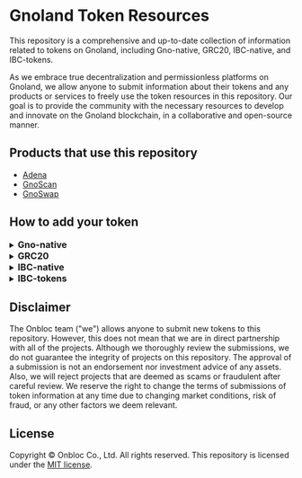 # Gnoland Token Resources

This repository is a comprehensive and up-to-date collection of information related to tokens on Gnoland, including Gno-native, GRC20, IBC-native, and IBC-tokens.

As we embrace true decentralization and permissionless platforms on Gnoland, we allow anyone to submit information about their tokens and any products or services to freely use the token resources in this repository. Our goal is to provide the community with the necessary resources to develop and innovate on the Gnoland blockchain, in a collaborative and open-source manner.

## Products that use this repository

- [Adena](https://adena.app/)
- [GnoScan](https://gnoscan.io/)
- [GnoSwap](https://beta.gnoswap.io/)

## How to add your token

<details>
  <summary><h2 style='display: inline; font-size: 16px'>Gno-native</h2></summary>

1. Fork this repo to your own GitHub account
2. Clone your fork and create a new branch

   ```shell
   git clone git@GitHub.com:<YOUR_ACCOUNT>/gno-token-resource.git
   cd gno-token-resource
   git branch <BRANCH_NAME>
   git checkout <BRANCH_NAME>
   ```

3. Add information about your token to be displayed

   - Required information:
     - `id`: The id of your token. This must be unique value
     - `name`: The name of your token to be displayed. Please capitalize the first letter.
     - `denom`: The denom of your token.
     - `symbol`: The abbreviation of your token's name, AKA the ticker. Please capitalize all letters.
     - `decimals`: The decimals of your token.
     - `chain_id`: The chain ID of your token.
     - `description`: A description of your token. You can write up to 1500 letters.
     - `website_url`: The Website URL of your token.
     - `image`: The location of the image of your token.
       - Use the `svg` format and set the file's name as <YOUR-TOKEN-SYMBOL.svg>
       - Add the image file in `/gno-native/images` folder.

4. Add the token information to `/gno-native/{CHAIN_ID}.json`

---

```json
// An example with Gnoland
// {CHAIN_ID}.json file located in /gno-native/
[
  {
    "id": "gnot",
    "name": "Gnoland",
    "denom": "ugnot",
    "symbol": "GNOT",
    "decimals": 6,
    "chain_id": "test4",
    "description": "Gno.land is a layer-1 blockchain that integrates a series of cutting-edge technologies, including Tendermint2, GnoVM, the Proof-of-Contribution consensus mechanism, on-chain governance through a new DAO framework with support for sub-DAOs, and a unique licensing model that enables built-in monetization of open-source code.",
    "website_url": "https://gno.land/",
    "image": "/gno-native/images/gnot.svg"
  }
]
```

5. Commit and push to your forked repo

   ```shell
   git add -A
   git commit -m “Add <YOUR-TOKEN-SYMBOL>”
   git push origin <BRANCH_NAME>
   ```

6. Make a pull request from your forked repo to `main`
</details>

<details>
  <summary><h2 style='display: inline; font-size: 16px'>GRC20</h2></summary>

1. Fork this repo to your own GitHub account
2. Clone your fork and create a new branch

   ```shell
   git clone git@GitHub.com:<YOUR_ACCOUNT>/gno-token-resource.git
   cd gno-token-resource
   git branch <BRANCH_NAME>
   git checkout <BRANCH_NAME>
   ```

3. Add information about your token to be displayed

   - Required information:
     - `name`: The name of your token to be displayed. Please capitalize the first letter.
     - `pkg_path`: The package path of your GRC20 realm.
     - `symbol`: The abbreviation your token's name, AKA the ticker. Please capitalize all letters.
     - `decimals`: The decimals of your token.
     - `chain_id`: The chain ID of your token.
     - `description`: A description of your token. You can write up to 70 letters.
     - `description_details`: A description details of your token. You can write up to 1500 letters.
     - `website_url`: The Website URL of your token.
     - `twitter_url`: The Twitter URL of your token.
     - `discord_url`: The Discord URL of your token.
     - `docs_url`: The Docs URL of your token.
     - `image`: The location of the image of your token.
       - Use the `svg` format and set the file's name to <YOUR-TOKEN-SYMBOL.svg>
       - Add the image file in `/grc20/images` folder.

4. Add the token information to `/grc20/{CHAIN_ID}.json`

---

```json
// An example with Foo
// {CHAIN_ID}.json file located in /grc20/
[
  {
    "name": "Foo",
    "pkg_path": "gno.land/r/demo/foo20",
    "symbol": "FOO",
    "decimals": 4,
    "chain_id": "test4",
    "description": "Foo is a test realm of GRC20",
    "description_details": "Foo is a test realm of GRC20",
    "website_url": "https://foo.com",
    "twitter_url": "",
    "discord_url": "",
    "docs_url": "",
    "image": "/grc20/images/foo.svg"
  }
]
```

1. Commit and push to your forked repo

   ```shell
   git add -A
   git commit -m “Add <YOUR-TOKEN-SYMBOL>”
   git push origin <BRANCH_NAME>
   ```

2. Make a pull request from your forked repo to `main`
</details>

<details>
  <summary><h2 style='display: inline; font-size: 16px'>IBC-native</h2></summary>

1. Fork this repo to your own GitHub account
2. Clone your fork and create a new branch

   ```shell
   git clone git@GitHub.com:<YOUR_ACCOUNT>/gno-token-resource.git
   cd gno-token-resource
   git branch <BRANCH_NAME>
   git checkout <BRANCH_NAME>
   ```

3. Add information about your token to be displayed

   - Required information:
     - `name`: The name of your token to be displayed. Please capitalize the first letter.
     - `denom`: The denom of your token.
     - `chain`: The origin chain that the token was issued from.
     - `symbol`: The abbreviation your token's name, AKA the ticker. Please capitalize all letters.
     - `decimals`: The decimals of your token.
     - `description`: A description of your token. You can write up to 1500 letters.
     - `website_url`: The Website URL of your token.
     - `image`: The location of the image of your token.
       - Use the `svg` format and set the file's name to <YOUR-TOKEN-SYMBOL.svg>
       - Add the image file in `/ibc-native/images` folder.

4. Add the token information to `/ibc-native/{CHAIN_ID}.json`

---

```json
// An example with Cosmos
// {CHAIN_ID}.json file located in /ibc-native/
[
  {
    "name": "Cosmos",
    "denom": "uatom",
    "chain_id": "test4",
    "symbol": "ATOM",
    "decimals": 6,
    "description": "The ATOM token is the native token of the Cosmos Hub. In return for securing the Hub's services by staking ATOM, transaction fees and staking rewards are distributed to the Cosmos Hub.",
    "website_url": "https://cosmos.network/",
    "image": "/ibc-native/images/atom.svg"
  }
]
```

5. Commit and push to your forked repo

   ```shell
   git add -A
   git commit -m “Add <YOUR-TOKEN-SYMBOL>”
   git push origin <BRANCH_NAME>
   ```

6. Make a pull request from your forked repo to `main`
</details>

<details>
  <summary><h2 style='display: inline; font-size: 16px'>IBC-tokens</h2></summary>

1. Fork this repo to your own GitHub account
2. Clone your fork and create a new branch

   ```shell
   git clone git@GitHub.com:<YOUR_ACCOUNT>/gno-token-resource.git
   cd gno-token-resource
   git branch <BRANCH_NAME>
   git checkout <BRANCH_NAME>
   ```

3. Add information about your token to be displayed

   - Required information:
     - `denom`: The denom of your token.
     - `chain_id`: The chain ID of your token.
     - `origin_chain`: The origin chain that your token was issued from.
     - `origin_denom`: The origin denom of your token.
     - `origin_type`: The origin type of your token (staking, native, pool, ibc, bridge, cw20, or erc20).
     - `symbol`: The abbreviation your token's name, AKA the ticker. Please capitalize all letters.
     - `decimals`: The decimals of your token.
     - `path`: The path way that your IBC token has traveled through from the origin chain.
     - `channel`: The channel of the chain that your IBC token is currently on.
     - `port`: The port of your IBC token.
     - `image`: The location of the image of your token.
       - Use the `svg` format and set the file's name to <YOUR-TOKEN-SYMBOL.svg>
       - Add the image file in `/ibc-tokens/images` folder.

4. Add the token information to `/ibc-tokens/{CHAIN_ID}.json`

---

```json
// An example with Cosmos
// {CHAIN_ID}.json file located in /ibc-tokens/
[
  {
    "denom": "ibc/27394FB092D2ECCD56123C74F36E4C1F926001CEADA9CA97EA622B25F41E5EB2",
    "denom": "test4",
    "origin_chain": "cosmos",
    "origin_denom": "uatom",
    "origin_type": "native",
    "symbol": "ATOM",
    "decimals": 6,
    "path": "cosmos>osmosis", //The IBC Atom token is on the Osmosis chain
    "channel": "channel-0", //A channel of the Osmosis chain
    "port": "transfer",
    "image": "/ibc-tokens/images/atom.svg" //Optional
  }
]
```

5. Commit and push to your forked repo

   ```shell
   git add -A
   git commit -m “Add <YOUR-TOKEN-SYMBOL>”
   git push origin <BRANCH_NAME>
   ```

6. Make a pull request from your forked repo to `main`
</details>

## Disclaimer

The Onbloc team ("we") allows anyone to submit new tokens to this repository. However, this does not mean that we are in direct partnership with all of the projects. Although we thoroughly review the submissions, we do not guarantee the integrity of projects on this repository. The approval of a submission is not an endorsement nor investment advice of any assets. Also, we will reject projects that are deemed as scams or fraudulent after careful review. We reserve the right to change the terms of submissions of token information at any time due to changing market conditions, risk of fraud, or any other factors we deem relevant.

## License

Copyright © Onbloc Co., Ltd. All rights reserved. This repository is licensed under the [MIT license](https://GitHub.com/onbloc/gno-token-resource/blob/main/LICENSE).
